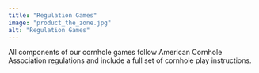 ```yaml
---
title: "Regulation Games"
image: "product_the_zone.jpg"
alt: "Regulation Games"
---
```


All components of our cornhole games follow American Cornhole Association regulations and include a full set of cornhole play instructions.
